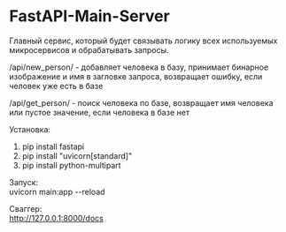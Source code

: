# FastAPI-Main-Server
Главный сервис, который будет связывать логику всех используемых микросервисов и обрабатывать запросы.

/api/new_person/ - добавляет человека в базу, принимает бинарное изображение и имя в загловке запроса, возвращает ошибку, если человек уже есть в базе

/api/get_person/ - поиск человека по базе, возвращает имя человека или пустое значение, если человека в базе нет

Установка:
1) pip install fastapi
2) pip install "uvicorn[standard]"
3) pip install python-multipart

Запуск:      
uvicorn main:app --reload

Сваггер:      
http://127.0.0.1:8000/docs

